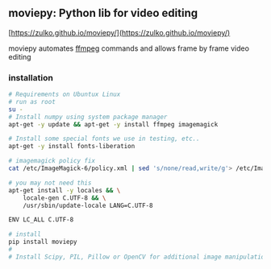 ## moviepy: Python lib for video editing

[https://zulko.github.io/moviepy/](https://zulko.github.io/moviepy/)

moviepy automates [ffmpeg](https://ffmpeg.org/) commands and allows frame by frame video editing 

### installation

```bash
# Requirements on Ubuntux Linux
# run as root
su -
# Install numpy using system package manager
apt-get -y update && apt-get -y install ffmpeg imagemagick

# Install some special fonts we use in testing, etc..
apt-get -y install fonts-liberation

# imagemagick policy fix
cat /etc/ImageMagick-6/policy.xml | sed 's/none/read,write/g'> /etc/ImageMagick-6/policy.xml 

# you may not need this
apt-get install -y locales && \
    locale-gen C.UTF-8 && \
    /usr/sbin/update-locale LANG=C.UTF-8

ENV LC_ALL C.UTF-8

# install
pip install moviepy
# 
# Install Scipy, PIL, Pillow or OpenCV for additional image manipulation

```